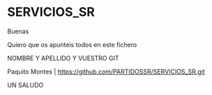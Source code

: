 # SERVICIOS_SR

Buenas 

Quiero que os apunteis todos en este fichero 

NOMBRE Y APELLIDO Y VUESTRO GIT

Paquito Montes | https://github.com/PARTIDOSSR/SERVICIOS_SR.git


UN SALUDO 



